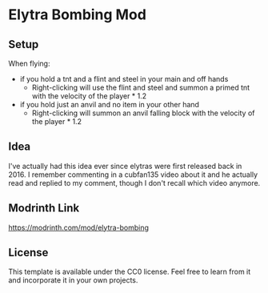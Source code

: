 # Elytra Bombing Mod

## Setup

When flying:
- if you hold a tnt and a flint and steel in your main and off hands
  - Right-clicking will use the flint and steel and summon a primed tnt with the velocity of the player * 1.2
- if you hold just an anvil and no item in your other hand
  - Right-clicking will summon an anvil falling block with the velocity of the player * 1.2

## Idea

I've actually had this idea ever since elytras were first released back in 2016. I remember commenting in a cubfan135 video about it and he actually read and replied to my comment, though I don't recall which video anymore.

## Modrinth Link

https://modrinth.com/mod/elytra-bombing

## License

This template is available under the CC0 license. Feel free to learn from it and incorporate it in your own projects.
